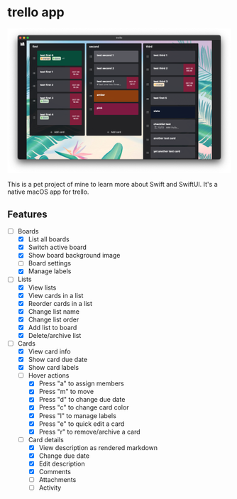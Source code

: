 # trello app

![image of the app](docs/app.png)

This is a pet project of mine to learn more about Swift and SwiftUI. It's a native macOS app
for trello.

## Features

- [ ] Boards
  - [x] List all boards
  - [x] Switch active board
  - [x] Show board background image
  - [ ] Board settings
  - [x] Manage labels
- [ ] Lists
  - [x] View lists
  - [x] View cards in a list
  - [x] Reorder cards in a list
  - [x] Change list name
  - [x] Change list order
  - [x] Add list to board
  - [x] Delete/archive list
- [ ] Cards
  - [x] View card info
  - [x] Show card due date
  - [x] Show card labels
  - [ ] Hover actions
    - [x] Press "a" to assign members
    - [x] Press "m" to move
    - [x] Press "d" to change due date
    - [x] Press "c" to change card color
    - [x] Press "l" to manage labels
    - [x] Press "e" to quick edit a card
    - [x] Press "r" to remove/archive a card
  - [ ] Card details
    - [x] View description as rendered markdown
    - [x] Change due date
    - [x] Edit description
    - [x] Comments
    - [ ] Attachments
    - [ ] Activity
